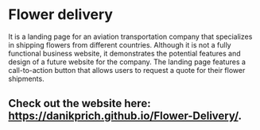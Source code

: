 # Flower delivery

It is a landing page for an aviation transportation company that specializes in shipping flowers from different countries. Although it is not a fully functional business website, it demonstrates the potential features and design of a future website for the company. The landing page features a call-to-action button that allows users to request a quote for their flower shipments. 
## Check out the website here: https://danikprich.github.io/Flower-Delivery/.
